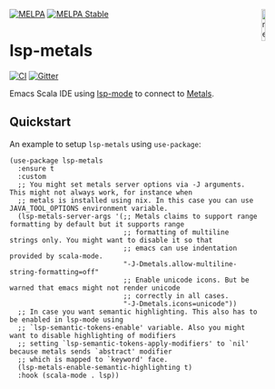 [![MELPA](https://melpa.org/packages/lsp-metals-badge.svg)](https://melpa.org/#/lsp-metals)
[![MELPA Stable](https://stable.melpa.org/packages/lsp-metals-badge.svg)](https://stable.melpa.org/#/lsp-metals)
<a><img align="right" width="12%" alt="metals_logo" src="images/logo.png"></a>

# lsp-metals

[![CI](https://github.com/emacs-lsp/lsp-metals/workflows/CI/badge.svg)](https://github.com/emacs-lsp/lsp-metals/actions)
[![Gitter](https://badges.gitter.im/emacs-lsp/lsp-mode.svg)](https://gitter.im/emacs-lsp/lsp-mode)

Emacs Scala IDE using [lsp-mode](https://github.com/emacs-lsp/lsp-mode) to connect to [Metals](https://scalameta.org/metals).

## Quickstart

An example to setup `lsp-metals` using `use-package`:

```elisp
(use-package lsp-metals
  :ensure t
  :custom
  ;; You might set metals server options via -J arguments. This might not always work, for instance when
  ;; metals is installed using nix. In this case you can use JAVA_TOOL_OPTIONS environment variable.
  (lsp-metals-server-args '(;; Metals claims to support range formatting by default but it supports range
                            ;; formatting of multiline strings only. You might want to disable it so that
                            ;; emacs can use indentation provided by scala-mode.
                            "-J-Dmetals.allow-multiline-string-formatting=off"
                            ;; Enable unicode icons. But be warned that emacs might not render unicode
                            ;; correctly in all cases.
                            "-J-Dmetals.icons=unicode"))
  ;; In case you want semantic highlighting. This also has to be enabled in lsp-mode using
  ;; `lsp-semantic-tokens-enable' variable. Also you might want to disable highlighting of modifiers
  ;; setting `lsp-semantic-tokens-apply-modifiers' to `nil' because metals sends `abstract' modifier
  ;; which is mapped to `keyword' face.
  (lsp-metals-enable-semantic-highlighting t)
  :hook (scala-mode . lsp))
```
